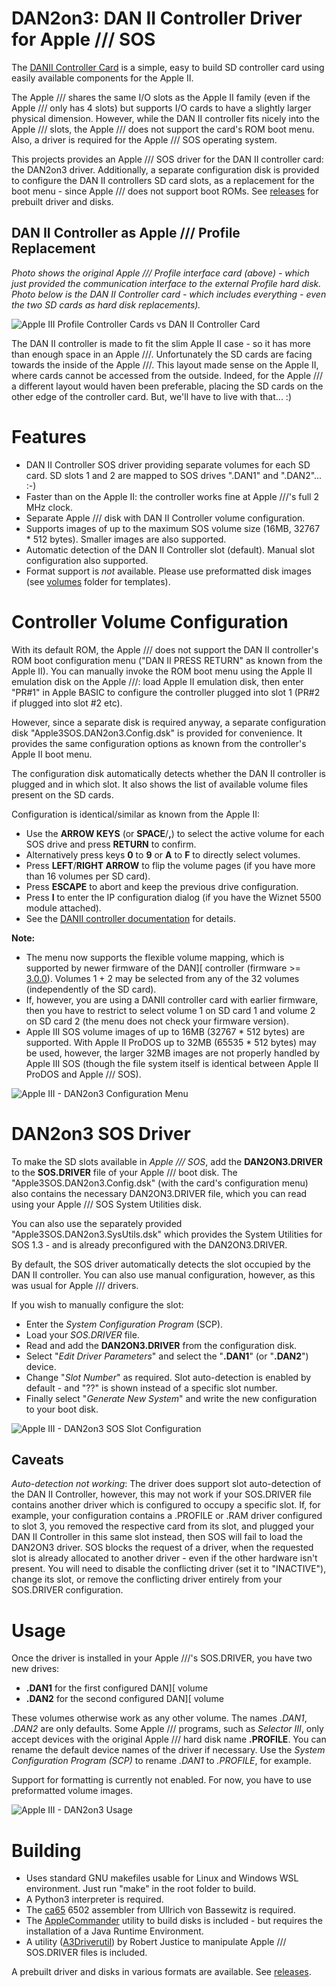 # DAN2on3: DAN II Controller Driver for Apple /// SOS

The [DANII Controller Card](https://github.com/profdc9/Apple2Card) is a simple, easy to build SD controller card using easily available components for the Apple II.

The Apple /// shares the same I/O slots as the Apple II family (even if the Apple /// only has 4 slots) but supports I/O cards to have a slightly larger physical dimension. However, while the DAN II controller fits nicely into the Apple /// slots, the Apple /// does not support the card's ROM boot menu. Also, a driver is required for the Apple /// SOS operating system.

This projects provides an Apple /// SOS driver for the DAN II controller card: the DAN2on3 driver.
Additionally, a separate configuration disk is provided to configure the DAN II controllers SD card slots, as a replacement for the boot menu - since Apple /// does not support boot ROMs. See [releases](https://github.com/ThorstenBr/DAN2on3/releases) for prebuilt driver and disks.

## DAN II Controller as Apple /// Profile Replacement ##
_Photo shows the original Apple /// Profile interface card (above) - which just provided the communication interface to the external Profile hard disk._
_Photo below is the DAN II Controller card - which includes everything - even the two SD cards as hard disk replacements)._

![Apple III Profile Controller Cards vs DAN II Controller Card](photos/DAN2vsPROFILE.jpg)

The DAN II controller is made to fit the slim Apple II case - so it has more than enough space in an Apple ///. Unfortunately the SD cards are facing towards the inside of the Apple ///. This layout made sense on the Apple II, where cards cannot be accessed from the outside. Indeed, for the Apple /// a different layout would haven been preferable, placing the SD cards on the other edge of the controller card. But, we'll have to live with that... :)

# Features
* DAN II Controller SOS driver providing separate volumes for each SD card. SD slots 1 and 2 are mapped to SOS drives ".DAN1" and ".DAN2"... :-)
* Faster than on the Apple II: the controller works fine at Apple ///'s full 2 MHz clock.
* Separate Apple /// disk with DAN II Controller volume configuration.
* Supports images of up to the maximum SOS volume size (16MB, 32767 * 512 bytes). Smaller images are also supported.
* Automatic detection of the DAN II Controller slot (default). Manual slot configuration also supported.
* Format support is *not* available. Please use preformatted disk images (see [volumes](/volumes) folder for templates).

# Controller Volume Configuration
With its default ROM, the Apple /// does not support the DAN II controller's ROM boot configuration menu ("DAN II PRESS RETURN" as known from the Apple II). You can manually invoke the ROM boot menu using the Apple II emulation disk on the Apple ///: load Apple II emulation disk, then enter "PR#1" in Apple BASIC to configure the controller plugged into slot 1 (PR#2 if plugged into slot #2 etc).

However, since a separate disk is required anyway, a separate configuration disk "Apple3SOS.DAN2on3.Config.dsk" is provided for convenience. It provides the same configuration options as known from the controller's Apple II boot menu.

The configuration disk automatically detects whether the DAN II controller is plugged and in which slot.
It also shows the list of available volume files present on the SD cards.

Configuration is identical/similar as known from the Apple II:

* Use the **ARROW KEYS** (or **SPACE**/**,**) to select the active volume for each SOS drive and press **RETURN** to confirm.
* Alternatively press keys **0** to **9** or **A** to **F** to directly select volumes.
* Press **LEFT**/**RIGHT ARROW** to flip the volume pages (if you have more than 16 volumes per SD card).
* Press **ESCAPE** to abort and keep the previous drive configuration.
* Press **I** to enter the IP configuration dialog (if you have the Wiznet 5500 module attached).
* See the [DANII controller documentation](https://github.com/ThorstenBr/Apple2Card) for details.

**Note:**

* The menu now supports the flexible volume mapping, which is supported by newer firmware of the DAN][ controller (firmware >= [3.0.0](https://github.com/ThorstenBr/Apple2Card/releases)). Volumes 1 + 2 may be selected from any of the 32 volumes (independently of the SD card).
* If, however, you are using a DANII controller card with earlier firmware, then you have to restrict to select volume 1 on SD card 1 and volume 2 on SD card 2 (the menu does not check your firmware version).
* Apple III SOS volume images of up to 16MB (32767 * 512 bytes) are supported. With Apple II ProDOS up to 32MB (65535 * 512 bytes) may be used, however, the larger 32MB images are not properly handled by Apple III SOS (though the file system itself is identical between Apple II ProDOS and Apple /// SOS).


![Apple III - DAN2on3 Configuration Menu](photos/DAN2on3_ConfigMenu.jpg)

# DAN2on3 SOS Driver
To make the SD slots available in *Apple /// SOS*, add the **DAN2ON3.DRIVER** to the **SOS.DRIVER** file of your Apple /// boot disk.
The "Apple3SOS.DAN2on3.Config.dsk" (with the card's configuration menu) also contains the necessary DAN2ON3.DRIVER file, which you can read using your Apple /// SOS System Utilities disk.

You can also use the separately provided "Apple3SOS.DAN2on3.SysUtils.dsk" which provides the System Utilities for SOS 1.3 - and is already preconfigured with the DAN2ON3.DRIVER.

By default, the SOS driver automatically detects the slot occupied by the DAN II controller.
You can also use manual configuration, however, as this was usual for Apple /// drivers.

If you wish to manually configure the slot:
* Enter the *System Configuration Program* (SCP).
* Load your *SOS.DRIVER* file.
* Read and add the **DAN2ON3.DRIVER** from the configuration disk.
* Select "*Edit Driver Parameters*" and select the "**.DAN1**" (or "**.DAN2**") device.
* Change "*Slot Number*" as required. Slot auto-detection is enabled by default - and "??" is shown instead of a specific slot number.
* Finally select "*Generate New System*" and write the new configuration to your boot disk.

![Apple III - DAN2on3 SOS Slot Configuration](photos/DAN2on3_SlotConfig2.jpg)

## Caveats
*Auto-detection not working*: The driver does support slot auto-detection of the DAN II Controller, however, this may not work if your SOS.DRIVER file contains another driver which is configured to occupy a specific slot.
If, for example, your configuration contains a .PROFILE or .RAM driver configured to slot 3, you removed the respective card from its slot, and plugged your DAN II Controller in this same slot instead, then SOS will fail to load the DAN2ON3 driver.
SOS blocks the request of a driver, when the requested slot is already allocated to another driver - even if the other hardware isn't present. You will need to disable the conflicting driver (set it to "INACTIVE"), change its slot, or remove the conflicting driver entirely from your SOS.DRIVER configuration.

# Usage
Once the driver is installed in your Apple ///'s SOS.DRIVER, you have two new drives:
* **.DAN1** for the first configured DAN][ volume
* **.DAN2** for the second configured DAN][ volume

These volumes otherwise work as any other volume. The names *.DAN1*, *.DAN2* are only defaults. Some Apple /// programs, such as *Selector III*, only accept devices with the original Apple /// hard disk name **.PROFILE**. You can rename the default device names of the driver if necessary. Use the *System Configuration Program (SCP)* to rename *.DAN1* to *.PROFILE*, for example.

Support for formatting is currently not enabled. For now, you have to use preformatted volume images.

![Apple III - DAN2on3 Usage](photos/DAN2on3_FilerList.jpg)

# Building
* Uses standard GNU makefiles usable for Linux and Windows WSL environment. Just run "make" in the root folder to build.
* A Python3 interpreter is required.
* The [ca65](https://github.com/cc65/cc65) 6502 assembler from  Ullrich von Bassewitz is required.
* The [AppleCommander](https://github.com/AppleCommander/AppleCommander) utility to build disks is included - but requires the installation of a Java Runtime Environment.
* A utility ([A3Driverutil](https://github.com/robjustice/a3driverutil)) by Robert Justice to manipulate Apple /// SOS.DRIVER files is included.

A prebuilt driver and disks in various formats are available. See [releases](https://github.com/ThorstenBr/DAN2on3/releases).
